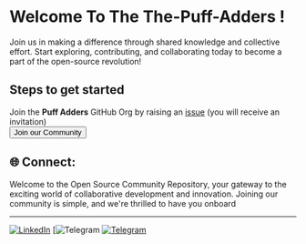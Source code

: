 # Welcome To The The-Puff-Adders !

Join us in making a difference through shared knowledge and collective effort. Start exploring, contributing, and collaborating today to become a part of the open-source revolution!

## Steps to get started
Join the **Puff Adders** GitHub Org by raising an [issue](https://github.com/The-Puff-Adders/support/issues/new?assignees=&labels=invite+me+to+the+organisation&projects=&template=invitation.yml&title=Please+invite+me+to+the+GitHub+Community+Organization) (you will receive an invitation)
<a href="https://github.com/The-Puff-Adders/support/issues/new?assignees=&labels=invite+me+to+the+organisation&template=invitation.yml&title=Please+invite+me+to+the+Puff+Adders+Community+">
<br>
<button >Join our Community </button></a>



## 🌐 Connect:
Welcome to the Open Source Community Repository, your gateway to the exciting world of collaborative development and innovation. Joining our community is simple, and we're thrilled to have you onboard <br>
<hr>


[![LinkedIn](https://img.shields.io/badge/LinkedIn-%230077B5.svg?logo=linkedin&logoColor=white)](https://www.linkedin.com/company/puff-adders/)
[![Telegram](https://t.me/The_puff_adders)
[![Telegram](https://img.shields.io/badge/Telegram-%2326A5E4.svg?style=flat-square&logo=telegram&logoColor=white)](https://t.me/The_puff_adders)


